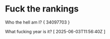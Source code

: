 # Fuck the rankings

Who the hell am I?
{ 34097703 }

What fucking year is it?
[ 2025-06-03T11:56:40Z ]
